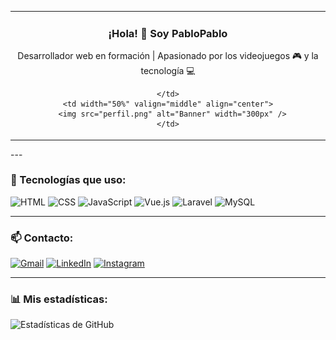 <table>
  <tr>
    <td width="50%" valign="middle" align="center">

### ¡Hola! 👋 Soy PabloPablo

Desarrollador web en formación | Apasionado por los videojuegos 🎮 y la tecnología 💻

    </td>
    <td width="50%" valign="middle" align="center">
      <img src="perfil.png" alt="Banner" width="300px" />
    </td>

  </tr>
</table>
---

### 🚀 Tecnologías que uso:

![HTML](https://img.shields.io/badge/HTML5-E34F26?style=for-the-badge&logo=html5&logoColor=white)
![CSS](https://img.shields.io/badge/CSS3-1572B6?style=for-the-badge&logo=css3&logoColor=white)
![JavaScript](https://img.shields.io/badge/JavaScript-F7DF1E?style=for-the-badge&logo=javascript&logoColor=black)
![Vue.js](https://img.shields.io/badge/Vue.js-35495E?style=for-the-badge&logo=vue.js&logoColor=4FC08D)
![Laravel](https://img.shields.io/badge/Laravel-F05340?style=for-the-badge&logo=laravel&logoColor=white)
![MySQL](https://img.shields.io/badge/MySQL-00000F?style=for-the-badge&logo=mysql&logoColor=white)

---

### 📫 Contacto:

[![Gmail](https://img.shields.io/badge/Gmail-D14836?style=for-the-badge&logo=gmail&logoColor=white)](mailto:tuemail@gmail.com)
[![LinkedIn](https://img.shields.io/badge/LinkedIn-0077B5?style=for-the-badge&logo=linkedin&logoColor=white)](https://linkedin.com/in/tuusuario)
[![Instagram](https://img.shields.io/badge/Instagram-E4405F?style=for-the-badge&logo=instagram&logoColor=white)](https://instagram.com/tuusuario)

---

### 📊 Mis estadísticas:

![Estadísticas de GitHub](https://github-readme-stats.vercel.app/api?username=TU_USUARIO&show_icons=true&theme=tokyonight)

<!--
**LOSTYRL6/LOSTYRL6** is a ✨ _special_ ✨ repository because its `README.md` (this file) appears on your GitHub profile.

Here are some ideas to get you started:

- 🔭 I’m currently working on ...
- 🌱 I’m currently learning ...
- 👯 I’m looking to collaborate on ...
- 🤔 I’m looking for help with ...
- 💬 Ask me about ...
- 📫 How to reach me: ...
- 😄 Pronouns: ...
- ⚡ Fun fact: ...
-->
